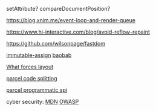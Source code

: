 setAttribute?
compareDocumentPosition?

https://blog.xnim.me/event-loop-and-render-queue

https://www.hi-interactive.com/blog/avoid-reflow-repaint

https://github.com/wilsonpage/fastdom

[immutable-assign](https://github.com/engineforce/ImmutableAssign)
[baobab](https://github.com/Yomguithereal/baobab)

[What forces layout](https://gist.github.com/paulirish/5d52fb081b3570c81e3a)

[parcel code splitting](https://parceljs.org/features/code-splitting/)

[parcel programmatic api](https://parceljs.org/features/parcel-api/)

cyber security:
[MDN](https://developer.mozilla.org/en-US/docs/Web/Security/Types_of_attacks)
[OWASP](https://owasp.org/www-project-top-ten/2017/Top_10)
